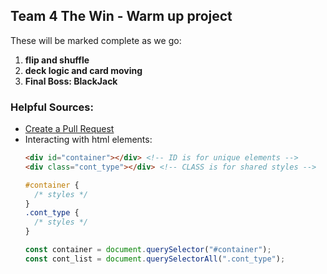 ## Team 4 The Win - Warm up project

These will be marked complete as we go:

<ol>
<li><b>flip and shuffle</b></li>
<li><b>deck logic and card moving</b></li>
<li><b>Final Boss: BlackJack</b></li>
</ol>

### Helpful Sources:

  - [Create a Pull Request](https://docs.github.com/en/pull-requests/collaborating-with-pull-requests/proposing-changes-to-your-work-with-pull-requests/creating-a-pull-request)
  - Interacting with html elements:
    ```html
    <div id="container"></div> <!-- ID is for unique elements -->
    <div class="cont_type"></div> <!-- CLASS is for shared styles -->
    ```
    ```css
    #container {
      /* styles */
    }
    .cont_type {
      /* styles */
    }
    ```
    ```js
    const container = document.querySelector("#container");
    const cont_list = document.querySelectorAll(".cont_type");
    ```
